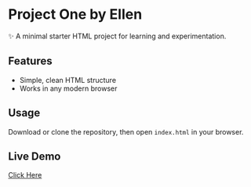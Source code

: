 # Project One by Ellen

✨ A minimal starter HTML project for learning and experimentation.  

## Features
- Simple, clean HTML structure  
- Works in any modern browser  

## Usage
Download or clone the repository, then open `index.html` in your browser.  

## Live Demo
[Click Here](https://ellennixon.github.io/Project_one/)
